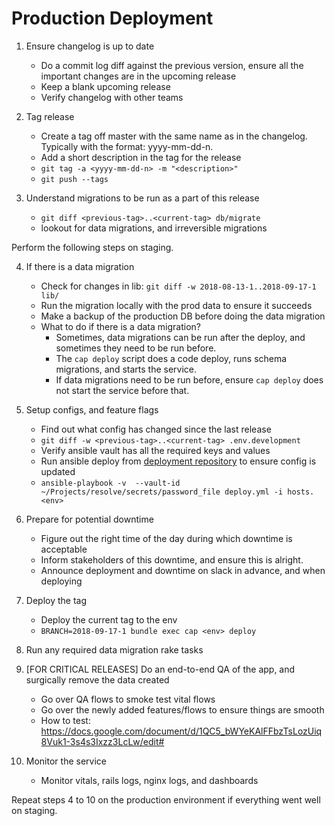 # Production Deployment

1. Ensure changelog is up to date
    - Do a commit log diff against the previous version, ensure all the important changes are in the upcoming release
    - Keep a blank upcoming release
    - Verify changelog with other teams
 
2. Tag release
    - Create a tag off master with the same name as in the changelog. Typically with the format: yyyy-mm-dd-n.
    - Add a short description in the tag for the release
    - `git tag -a <yyyy-mm-dd-n> -m "<description>"`
    - `git push --tags`

3. Understand migrations to be run as a part of this release
    - `git diff <previous-tag>..<current-tag> db/migrate`
    - lookout for data migrations, and irreversible migrations

Perform the following steps on staging.

4. If there is a data migration
    - Check for changes in lib: `git diff -w 2018-08-13-1..2018-09-17-1 lib/`
    - Run the migration locally with the prod data to ensure it succeeds
    - Make a backup of the production DB before doing the data migration
    - What to do if there is a data migration?
      - Sometimes, data migrations can be run after the deploy, and sometimes they need to be run before.
      - The `cap deploy` script does a code deploy, runs schema migrations, and starts the service. 
      - If data migrations need to be run before, ensure `cap deploy` does not start the service before that.  

5. Setup configs, and feature flags
    - Find out what config has changed since the last release
    - `git diff -w <previous-tag>..<current-tag> .env.development`
    - Verify ansible vault has all the required keys and values
    - Run ansible deploy from [deployment repository](https://github.com/simpledotorg/deployment) to ensure config is updated 
    - `ansible-playbook -v  --vault-id ~/Projects/resolve/secrets/password_file deploy.yml -i hosts.<env>`
 
6. Prepare for potential downtime
    - Figure out the right time of the day during which downtime is acceptable
    - Inform stakeholders of this downtime, and ensure this is alright.
    - Announce deployment and downtime on slack in advance, and when deploying

7. Deploy the tag
    - Deploy the current tag to the env
    - `BRANCH=2018-09-17-1 bundle exec cap <env> deploy`  

8. Run any required data migration rake tasks

9. [FOR CRITICAL RELEASES] Do an end-to-end QA of the app, and surgically remove the data created
    - Go over QA flows to smoke test vital flows
    - Go over the newly added features/flows to ensure things are smooth
    - How to test: https://docs.google.com/document/d/1QC5_bWYeKAlFFbzTsLozUiq8Vuk1-3s4s3Ixzz3LcLw/edit#
 
10. Monitor the service
    - Monitor vitals, rails logs, nginx logs, and dashboards

Repeat steps 4 to 10 on the production environment if everything went well on staging.
